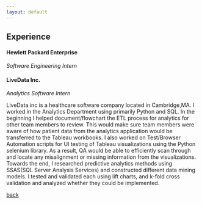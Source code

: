 ```yaml
---
layout: default
---
```


## Experience

#### Hewlett Packard Enterprise
_Software Engineering Intern_



#### LiveData Inc.
_Analytics Software Intern_

LiveData inc is a healthcare software company located in Cambridge,MA. I worked in the Analytics Department using primarily Python and SQL. In the beginning I helped document/flowchart the ETL process for analytics for other team members to review. This would make sure team members were aware of how patient data from the analytics application would be transferred to the Tableau workbooks. I also worked on Test/Browser Automation scripts for UI testing of Tableau visualizations using the Python selenium library. As a result, QA would be able to efficiently scan through and locate any misalignment or missing information from the visualizations. Towards the end, I researched predictive analytics methods using SSAS(SQL Server Analysis Services) and constructed different data mining models. I tested and validated each using lift charts, and k-fold cross validation and analyzed whether they could be implemented.

[back](./)